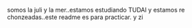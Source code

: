 somos la juli y la mer..estamos estudiando TUDAI y estamos re chonzeadas..este readme es para practicar.
y zi
